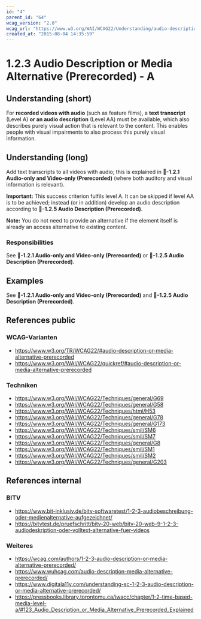```yaml
---
id: "4"
parent_id: "64"
wcag_version: "2.0"
wcag_url: "https://www.w3.org/WAI/WCAG22/Understanding/audio-description-or-media-alternative-prerecorded.html"
created_at: "2015-08-04 14:35:59"
---
```


# 1.2.3 Audio Description or Media Alternative (Prerecorded) - A

## Understanding (short)

For **recorded videos with audio** (such as feature films), a **text transcript** (Level A) **or an audio description** (Level AA) must be available, which also describes purely visual action that is relevant to the content. This enables people with visual impairments to also process this purely visual information.

## Understanding (long)

Add text transcripts to all videos with audio; this is explained in **📜-1.2.1 Audio-only and Video-only (Prerecorded)** (where both auditory and visual information is relevant).

**Important:** This success criterion fulfils level A. It can be skipped if level AA is to be achieved; instead (or in addition) develop an audio description according to **📜-1.2.5 Audio Description (Prerecorded)**.

**Note:** You do not need to provide an alternative if the element itself is already an access alternative to existing content.

### Responsibilities

See **📜-1.2.1 Audio-only and Video-only (Prerecorded)** or **📜-1.2.5 Audio Description (Prerecorded)**.

## Examples

See **📜-1.2.1 Audio-only and Video-only (Prerecorded)** and **📜-1.2.5 Audio Description (Prerecorded)**.

## References public

### WCAG-Varianten
- <https://www.w3.org/TR/WCAG22/#audio-description-or-media-alternative-prerecorded>
- <https://www.w3.org/WAI/WCAG22/quickref/#audio-description-or-media-alternative-prerecorded>

### Techniken
- <https://www.w3.org/WAI/WCAG22/Techniques/general/G69>
- <https://www.w3.org/WAI/WCAG22/Techniques/general/G58>
- <https://www.w3.org/WAI/WCAG22/Techniques/html/H53>
- <https://www.w3.org/WAI/WCAG22/Techniques/general/G78>
- <https://www.w3.org/WAI/WCAG22/Techniques/general/G173>
- <https://www.w3.org/WAI/WCAG22/Techniques/smil/SM6>
- <https://www.w3.org/WAI/WCAG22/Techniques/smil/SM7>
- <https://www.w3.org/WAI/WCAG22/Techniques/general/G8>
- <https://www.w3.org/WAI/WCAG22/Techniques/smil/SM1>
- <https://www.w3.org/WAI/WCAG22/Techniques/smil/SM2>
- <https://www.w3.org/WAI/WCAG22/Techniques/general/G203>

## References internal

### BITV
- <https://www.bit-inklusiv.de/bitv-softwaretest/1-2-3-audiobeschreibung-oder-medienalternative-aufgezeichnet/>
- <https://bitvtest.de/pruefschritt/bitv-20-web/bitv-20-web-9-1-2-3-audiodeskription-oder-volltext-alternative-fuer-videos>

### Weiteres
- <https://wcag.com/authors/1-2-3-audio-description-or-media-alternative-prerecorded/>
- <https://www.wuhcag.com/audio-description-media-alternative-prerecorded/>
- <https://www.digitala11y.com/understanding-sc-1-2-3-audio-description-or-media-alternative-prerecorded/>
- <https://pressbooks.library.torontomu.ca/iwacc/chapter/1-2-time-based-media-level-a/#123_Audio_Description_or_Media_Alternative_Prerecorded_Explained>
